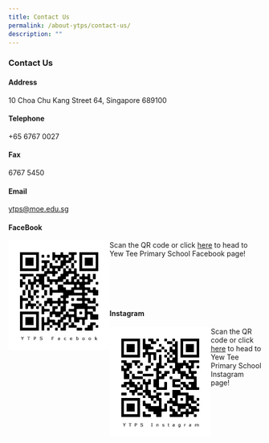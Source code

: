 ```yaml
---
title: Contact Us
permalink: /about-ytps/contact-us/
description: ""
---
```

### Contact Us

#### Address
10 Choa Chu Kang Street 64, Singapore 689100

#### Telephone
+65 6767 0027

#### Fax
6767 5450

#### Email
[ytps@moe.edu.sg](mailto:ytps@moe.edu.sg)

#### FaceBook

<img src="/images/YTPS%20FB%20QR%20Code.jpg" style="width:40%;" align = "left">

Scan the QR code or click [here](https://www.facebook.com/theyewteeprimaryschool/) to head to Yew Tee Primary School Facebook page!

<br> <br> <br> <br>

#### Instagram

<img src="/images/YTPS%20IG%20QR%20Code.jpg" style="width:40%;" align = "left">

Scan the QR code or click [here](https://www.instagram.com/theyewteeprimaryschool/) to head to Yew Tee Primary School Instagram page!